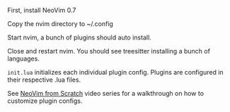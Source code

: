 First, install NeoVim 0.7

Copy the nvim directory to ~/.config

Start nvim, a bunch of plugins should auto install.

Close and restart nvim. You should see treesitter installing a bunch of languages.

`init.lua` initializes each individual plugin config. Plugins are configured in their respective .lua files.

See [NeoVim from Scratch](https://www.youtube.com/watch?v=ctH-a-1eUME) video series for a walkthrough on how to customize plugin configs.
